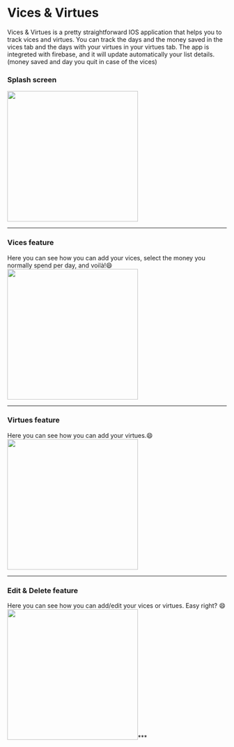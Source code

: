 # Vices & Virtues
Vices & Virtues is a pretty straightforward IOS application that helps you to track vices and virtues. You can track the days and the money saved in the vices tab and the days with your virtues in your virtues tab.
The app is integreted with firebase, and it will update automatically your list details. (money saved and day you quit in case of the vices)

### Splash screen
<img src="https://www4.lunapic.com/do-not-link-here-use-hosting-instead/163338714463772549?6954229182" width="300"/>

***


### Vices feature
Here you can see how you can add your vices, select the money you normally spend per day, and voilà!😄
<img src="https://github.com/xhefribala/iOS_VicesAndVirtues_App/blob/master/imageedit_10_5892590726.gif" width="300"/>

***

### Virtues feature
Here you can see how you can add your virtues.😄
<img src="https://github.com/xhefribala/iOS_VicesAndVirtues_App/blob/master/imageedit_10_5892590726.gif" width="300"/>
***

### Edit & Delete feature
Here you can see how you can add/edit your vices or virtues.
Easy right? 😄
<img src="https://github.com/xhefribala/iOS_VicesAndVirtues_App/blob/master/imageedit_10_5892590726.gif" width="300"/>***






